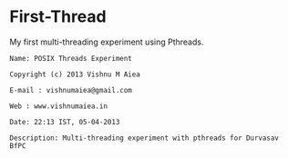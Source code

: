 # First-Thread
My first multi-threading experiment using Pthreads.


	Name: POSIX Threads Experiment
	
	Copyright (c) 2013 Vishnu M Aiea
	
	E-mail : vishnumaiea@gmail.com
	
	Web : www.vishnumaiea.in
	
	Date: 22:13 IST, 05-04-2013 
	
	Description: Multi-threading experiment with pthreads for Durvasav BfPC
	
